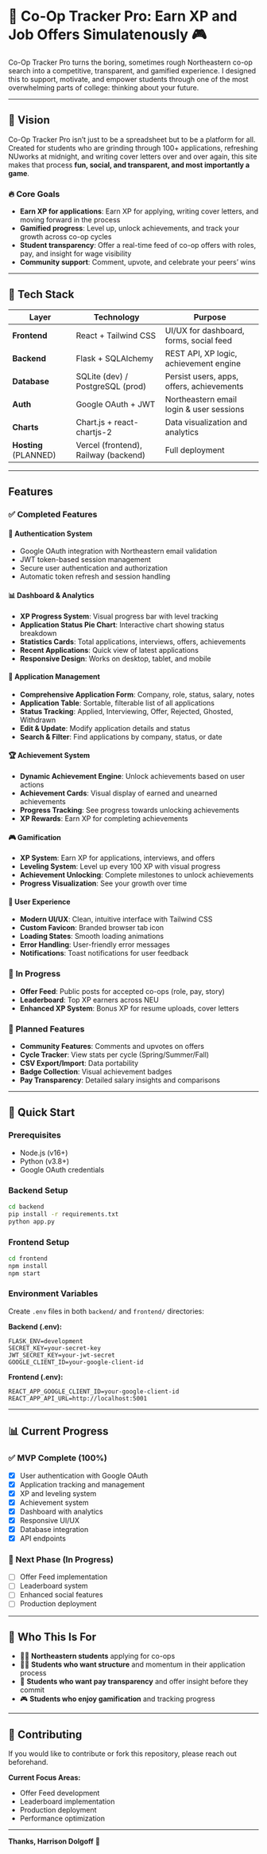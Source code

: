 # 🧠 Co-Op Tracker Pro: Earn XP and Job Offers Simulatenously 🎮

Co-Op Tracker Pro turns the boring, sometimes rough Northeastern co-op search into a competitive, transparent, and gamified experience. I designed this to support, motivate, and empower students through one of the most overwhelming parts of college: thinking about your future.

---

## 🚀 Vision

Co-Op Tracker Pro isn’t just to be a spreadsheet but to be a platform for all. Created for students who are grinding through 100+ applications, refreshing NUworks at midnight, and writing cover letters over and over again, this site makes that process **fun, social, and transparent, and most importantly a game**.

### 🔥 Core Goals

- **Earn XP for applications**: Earn XP for applying, writing cover letters, and moving forward in the process
- **Gamified progress**: Level up, unlock achievements, and track your growth across co-op cycles
- **Student transparency**: Offer a real-time feed of co-op offers with roles, pay, and insight for wage visibility
- **Community support**: Comment, upvote, and celebrate your peers’ wins

---

## 🧱 Tech Stack

| Layer        | Technology              | Purpose                                  |
|--------------|--------------------------|------------------------------------------|
| **Frontend** | React + Tailwind CSS    | UI/UX for dashboard, forms, social feed  |
| **Backend**  | Flask + SQLAlchemy      | REST API, XP logic, achievement engine   |
| **Database** | SQLite (dev) / PostgreSQL (prod) | Persist users, apps, offers, achievements |
| **Auth**     | Google OAuth + JWT      | Northeastern email login & user sessions |
| **Charts**   | Chart.js + react-chartjs-2 | Data visualization and analytics |
| **Hosting** (PLANNED) | Vercel (frontend), Railway (backend) | Full deployment |

---

## Features

### ✅ **Completed Features**

#### **🔐 Authentication System**
- Google OAuth integration with Northeastern email validation
- JWT token-based session management
- Secure user authentication and authorization
- Automatic token refresh and session handling

#### **📊 Dashboard & Analytics**
- **XP Progress System**: Visual progress bar with level tracking
- **Application Status Pie Chart**: Interactive chart showing status breakdown
- **Statistics Cards**: Total applications, interviews, offers, achievements
- **Recent Applications**: Quick view of latest applications
- **Responsive Design**: Works on desktop, tablet, and mobile

#### **📝 Application Management**
- **Comprehensive Application Form**: Company, role, status, salary, notes
- **Application Table**: Sortable, filterable list of all applications
- **Status Tracking**: Applied, Interviewing, Offer, Rejected, Ghosted, Withdrawn
- **Edit & Update**: Modify application details and status
- **Search & Filter**: Find applications by company, status, or date

#### **🏆 Achievement System**
- **Dynamic Achievement Engine**: Unlock achievements based on user actions
- **Achievement Cards**: Visual display of earned and unearned achievements
- **Progress Tracking**: See progress towards unlocking achievements
- **XP Rewards**: Earn XP for completing achievements

#### **🎮 Gamification**
- **XP System**: Earn XP for applications, interviews, and offers
- **Leveling System**: Level up every 100 XP with visual progress
- **Achievement Unlocking**: Complete milestones to unlock achievements
- **Progress Visualization**: See your growth over time

#### **🎨 User Experience**
- **Modern UI/UX**: Clean, intuitive interface with Tailwind CSS
- **Custom Favicon**: Branded browser tab icon
- **Loading States**: Smooth loading animations
- **Error Handling**: User-friendly error messages
- **Notifications**: Toast notifications for user feedback

### 🧪 **In Progress**
- **Offer Feed**: Public posts for accepted co-ops (role, pay, story)
- **Leaderboard**: Top XP earners across NEU
- **Enhanced XP System**: Bonus XP for resume uploads, cover letters

### 🔮 **Planned Features**
- **Community Features**: Comments and upvotes on offers
- **Cycle Tracker**: View stats per cycle (Spring/Summer/Fall)
- **CSV Export/Import**: Data portability
- **Badge Collection**: Visual achievement badges
- **Pay Transparency**: Detailed salary insights and comparisons

---

## 🚀 **Quick Start**

### **Prerequisites**
- Node.js (v16+)
- Python (v3.8+)
- Google OAuth credentials

### **Backend Setup**
```bash
cd backend
pip install -r requirements.txt
python app.py
```

### **Frontend Setup**
```bash
cd frontend
npm install
npm start
```

### **Environment Variables**
Create `.env` files in both `backend/` and `frontend/` directories:

**Backend (.env):**
```env
FLASK_ENV=development
SECRET_KEY=your-secret-key
JWT_SECRET_KEY=your-jwt-secret
GOOGLE_CLIENT_ID=your-google-client-id
```

**Frontend (.env):**
```env
REACT_APP_GOOGLE_CLIENT_ID=your-google-client-id
REACT_APP_API_URL=http://localhost:5001
```

---

## 📊 **Current Progress**

### **✅ MVP Complete (100%)**
- [x] User authentication with Google OAuth
- [x] Application tracking and management
- [x] XP and leveling system
- [x] Achievement system
- [x] Dashboard with analytics
- [x] Responsive UI/UX
- [x] Database integration
- [x] API endpoints

### **🔄 Next Phase (In Progress)**
- [ ] Offer Feed implementation
- [ ] Leaderboard system
- [ ] Enhanced social features
- [ ] Production deployment

---

## 🧠 **Who This Is For**

- 🧑‍🎓 **Northeastern students** applying for co-ops  
- 🧑‍💻 **Students who want structure** and momentum in their application process  
- 💸 **Students who want pay transparency** and offer insight before they commit
- 🎮 **Students who enjoy gamification** and tracking progress

---

## 🤝 **Contributing**

If you would like to contribute or fork this repository, please reach out beforehand. 

**Current Focus Areas:**
- Offer Feed development
- Leaderboard implementation
- Production deployment
- Performance optimization

---

**Thanks, Harrison Dolgoff** 🚀
